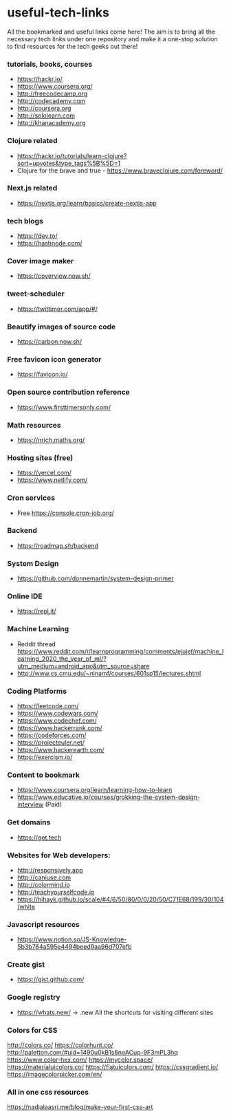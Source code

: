 # useful-tech-links

All the bookmarked and useful links come here! The aim is to bring all the necessary tech links under one repository and make it a one-stop solution to find resources for the tech geeks out there!

### tutorials, books, courses

- https://hackr.io/
- https://www.coursera.org/
- http://freecodecamp.org
- http://codecademy.com
- http://coursera.org
- http://sololearn.com
- http://khanacademy.org

### Clojure related

- https://hackr.io/tutorials/learn-clojure?sort=upvotes&type_tags%5B%5D=1
- Clojure for the brave and true - https://www.braveclojure.com/foreword/

### Next.js related

- https://nextjs.org/learn/basics/create-nextjs-app

### tech blogs

- https://dev.to/
- https://hashnode.com/

### Cover image maker

- https://coverview.now.sh/

### tweet-scheduler 

- https://twittimer.com/app/#/

### Beautify images of source code

- https://carbon.now.sh/

### Free favicon icon generator 

- https://favicon.io/

### Open source contribution reference

- https://www.firsttimersonly.com/

### Math resources 

- https://nrich.maths.org/

### Hosting sites (free)

- https://vercel.com/
- https://www.netlify.com/

### Cron services

-  Free https://console.cron-job.org/

### Backend 

- https://roadmap.sh/backend

### System Design

- https://github.com/donnemartin/system-design-primer

### Online IDE

- https://repl.it/

### Machine Learning 

- Reddit thread https://www.reddit.com/r/learnprogramming/comments/ejujef/machine_learning_2020_the_year_of_ml/?utm_medium=android_app&utm_source=share
- http://www.cs.cmu.edu/~ninamf/courses/601sp15/lectures.shtml

### Coding Platforms

- https://leetcode.com/
- https://www.codewars.com/
- https://www.codechef.com/
- https://www.hackerrank.com/
- https://codeforces.com/
- https://projecteuler.net/
- https://www.hackerearth.com/
- https://exercism.io/

### Content to bookmark
- https://www.coursera.org/learn/learning-how-to-learn
- https://www.educative.io/courses/grokking-the-system-design-interview (Paid)

### Get domains

- https://get.tech 

### Websites for Web developers:
- http://responsively.app
- http://caniuse.com
- http://colormind.io 
- http://teachyourselfcode.io
- https://hihayk.github.io/scale/#4/6/50/80/0/0/20/50/C71E68/199/30/104/white

### Javascript resources 

- https://www.notion.so/JS-Knowledge-5b3b764a595e4494beed9aa96d707efb

### Create gist

- https://gist.github.com/

### Google registry
- https://whats.new/ -> .new All the shortcuts for visiting different sites

### Colors for CSS
http://colors.co/
https://colorhunt.co/
http://paletton.com/#uid=1490u0kB1s6noACup-9F3mPL3hq
https://www.color-hex.com/
https://mycolor.space/
https://materialuicolors.co/
https://flatuicolors.com/
https://cssgradient.io/
https://imagecolorpicker.com/en/

### All in one css resources
https://nadialaasri.me/blog/make-your-first-css-art